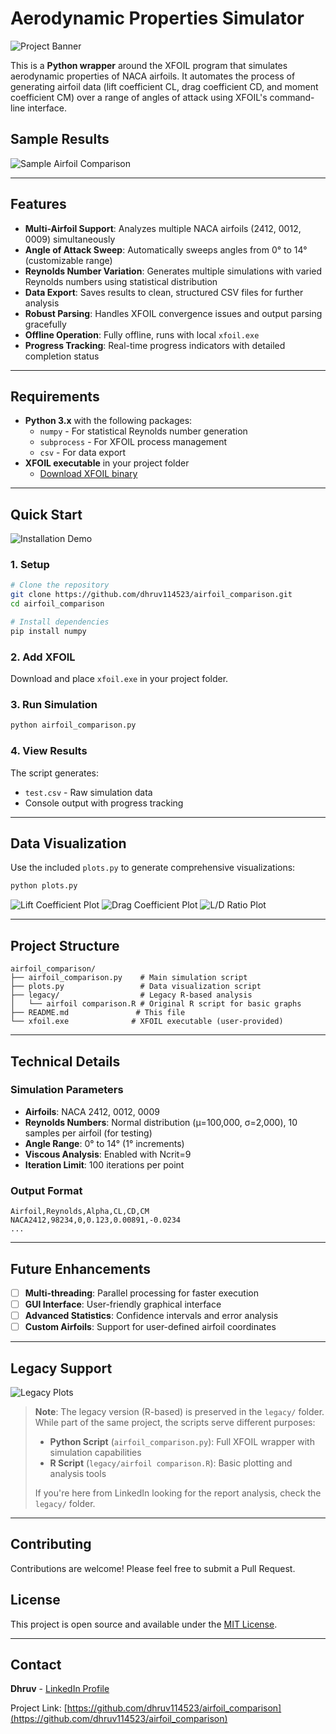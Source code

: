 # Aerodynamic Properties Simulator

![Project Banner](images/banner.png) <!-- Add a banner image showing airfoils -->

This is a **Python wrapper** around the XFOIL program that simulates aerodynamic properties of NACA airfoils. It automates the process of generating airfoil data (lift coefficient CL, drag coefficient CD, and moment coefficient CM) over a range of angles of attack using XFOIL's command-line interface.

## Sample Results

![Sample Airfoil Comparison](images/airfoil_comparison.png) <!-- Add comparison plots -->

---

## Features

- **Multi-Airfoil Support**: Analyzes multiple NACA airfoils (2412, 0012, 0009) simultaneously
- **Angle of Attack Sweep**: Automatically sweeps angles from 0° to 14° (customizable range)
- **Reynolds Number Variation**: Generates multiple simulations with varied Reynolds numbers using statistical distribution
- **Data Export**: Saves results to clean, structured CSV files for further analysis
- **Robust Parsing**: Handles XFOIL convergence issues and output parsing gracefully
- **Offline Operation**: Fully offline, runs with local `xfoil.exe`
- **Progress Tracking**: Real-time progress indicators with detailed completion status

---

## Requirements

- **Python 3.x** with the following packages:
  - `numpy` - For statistical Reynolds number generation
  - `subprocess` - For XFOIL process management
  - `csv` - For data export
- **XFOIL executable** in your project folder
  - [Download XFOIL binary](https://web.mit.edu/drela/Public/web/xfoil/)

---

## Quick Start

![Installation Demo](images/installation.gif) <!-- Add installation walkthrough -->

### 1. Setup
```bash
# Clone the repository
git clone https://github.com/dhruv114523/airfoil_comparison.git
cd airfoil_comparison

# Install dependencies
pip install numpy
```

### 2. Add XFOIL
Download and place `xfoil.exe` in your project folder.

### 3. Run Simulation
```bash
python airfoil_comparison.py
```

### 4. View Results
The script generates:
- `test.csv` - Raw simulation data
- Console output with progress tracking

---

## Data Visualization

Use the included `plots.py` to generate comprehensive visualizations:

```bash
python plots.py
```

![Lift Coefficient Plot](images/cl_plot.png) <!-- CL vs Alpha plot -->
![Drag Coefficient Plot](images/cd_plot.png) <!-- CD vs Alpha plot -->
![L/D Ratio Plot](images/ld_ratio.png) <!-- L/D vs Alpha plot -->

---

## Project Structure

```
airfoil_comparison/
├── airfoil_comparison.py    # Main simulation script
├── plots.py                 # Data visualization script
├── legacy/                  # Legacy R-based analysis
│   └── airfoil comparison.R # Original R script for basic graphs
├── README.md               # This file
└── xfoil.exe              # XFOIL executable (user-provided)
```

---

## Technical Details

### Simulation Parameters
- **Airfoils**: NACA 2412, 0012, 0009
- **Reynolds Numbers**: Normal distribution (μ=100,000, σ=2,000), 10 samples per airfoil (for testing)
- **Angle Range**: 0° to 14° (1° increments)
- **Viscous Analysis**: Enabled with Ncrit=9
- **Iteration Limit**: 100 iterations per point

### Output Format
```csv
Airfoil,Reynolds,Alpha,CL,CD,CM
NACA2412,98234,0,0.123,0.00891,-0.0234
...
```

---

## Future Enhancements

- [ ] **Multi-threading**: Parallel processing for faster execution
- [ ] **GUI Interface**: User-friendly graphical interface
- [ ] **Advanced Statistics**: Confidence intervals and error analysis
- [ ] **Custom Airfoils**: Support for user-defined airfoil coordinates

---

## Legacy Support

![Legacy Plots](images/legacy_plots.png) <!-- Show legacy R plots -->

> **Note**: The legacy version (R-based) is preserved in the `legacy/` folder. While part of the same project, the scripts serve different purposes:
> 
> - **Python Script** (`airfoil_comparison.py`): Full XFOIL wrapper with simulation capabilities
> - **R Script** (`legacy/airfoil comparison.R`): Basic plotting and analysis tools
>
> If you're here from LinkedIn looking for the report analysis, check the `legacy/` folder.

---

## Contributing

Contributions are welcome! Please feel free to submit a Pull Request.

## License

This project is open source and available under the [MIT License](LICENSE).

---

## Contact

**Dhruv** - [LinkedIn Profile](https://linkedin.com/in/dhruv-ganage/)

Project Link: [https://github.com/dhruv114523/airfoil_comparison](https://github.com/dhruv114523/airfoil_comparison)
